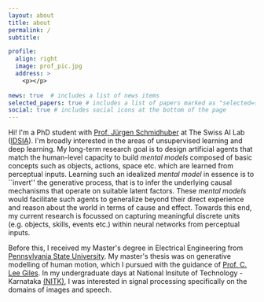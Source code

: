 ```yaml
---
layout: about
title: about
permalink: /
subtitle:

profile:
  align: right
  image: prof_pic.jpg
  address: >
    <p></p>
    
news: true  # includes a list of news items
selected_papers: true # includes a list of papers marked as "selected={true}"
social: true # includes social icons at the bottom of the page
---
```


Hi! I'm a PhD student with [Prof. Jürgen Schmidhuber](https://people.idsia.ch/~juergen/) at The Swiss AI Lab ([IDSIA](https://www.idsia.ch/)). I'm broadly interested in the areas of unsupervised learning and deep learning. 
My long-term research goal is to design artificial agents that match the human-level capacity to build *mental models* composed of basic concepts such as objects, actions, space etc. which are learned from perceptual inputs. 
Learning such an idealized *mental model* in essence is to ``invert'' the generative process, that is to infer the underlying causal mechanisms that operate on suitable latent factors. 
These *mental models* would facilitate such agents to generalize beyond their direct experience and reason about the world in terms of cause and effect. 
Towards this end, my current research is focussed on capturing meaningful discrete units (e.g. objects, skills, events etc.) within neural networks from perceptual inputs. 

Before this, I received my Master's degree in Electrical Engineering from [Pennsylvania State University](https://www.psu.edu/). My master's thesis was on generative modelling of human motion, which I pursued with the guidance of [Prof. C. Lee Giles](http://clgiles.ist.psu.edu/). 
In my undergraduate days at National Insitute of Technology - Karnataka [(NITK)](https://www.nitk.ac.in/), I was interested in signal processing specifically on the domains of images and speech.
